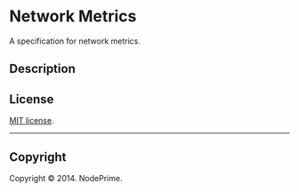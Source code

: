 Network Metrics
===

A specification for network metrics.

## Description



## License

[MIT license](http://opensource.org/licenses/MIT). 


---
## Copyright

Copyright &copy; 2014. NodePrime.
